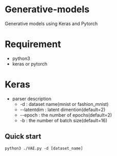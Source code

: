 # Generative-models
Generative models using Keras and Pytorch

# Requirement
- python3
- keras or pytorch

# Keras
- parser description
  - -d : dataset name(mnist or fashion_mnist)
  - --latentdim : latent dimention(default=2)
  - --epoch : the number of epochs(default=2)
  - -b : the number of batch size(default=16)

## Quick start
```
python3 ./VAE.py -d [dataset_name]
```
